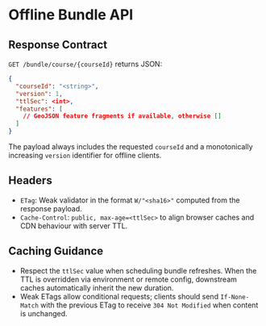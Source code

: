 # Offline Bundle API

## Response Contract

`GET /bundle/course/{courseId}` returns JSON:

```json
{
  "courseId": "<string>",
  "version": 1,
  "ttlSec": <int>,
  "features": [
    // GeoJSON feature fragments if available, otherwise []
  ]
}
```

The payload always includes the requested `courseId` and a monotonically increasing `version` identifier for offline clients.

## Headers

- `ETag`: Weak validator in the format `W/"<sha16>"` computed from the response payload.
- `Cache-Control`: `public, max-age=<ttlSec>` to align browser caches and CDN behaviour with server TTL.

## Caching Guidance

- Respect the `ttlSec` value when scheduling bundle refreshes. When the TTL is overridden via environment or remote config, downstream caches automatically inherit the new duration.
- Weak ETags allow conditional requests; clients should send `If-None-Match` with the previous ETag to receive `304 Not Modified` when content is unchanged.
